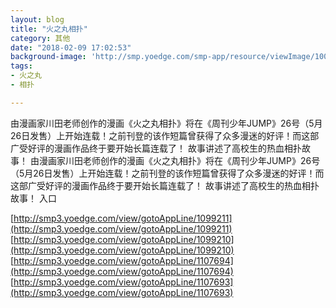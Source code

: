 ```yaml
---
layout: blog
title: "火之丸相扑"
category: 其他
date: "2018-02-09 17:02:53"
background-image: 'http://smp.yoedge.com/smp-app/resource/viewImage/1002545appline.png'
tags:
- 火之丸
- 相扑

---
```

由漫画家川田老师创作的漫画《火之丸相扑》将在《周刊少年JUMP》26号（5月26日发售）上开始连载！之前刊登的该作短篇曾获得了众多漫迷的好评！而这部广受好评的漫画作品终于要开始长篇连载了！ 故事讲述了高校生的热血相扑故事！
由漫画家川田老师创作的漫画《火之丸相扑》将在《周刊少年JUMP》26号（5月26日发售）上开始连载！之前刊登的该作短篇曾获得了众多漫迷的好评！而这部广受好评的漫画作品终于要开始长篇连载了！ 故事讲述了高校生的热血相扑故事！
入口

[http://smp3.yoedge.com/view/gotoAppLine/1099211](http://smp3.yoedge.com/view/gotoAppLine/1099211)
[http://smp3.yoedge.com/view/gotoAppLine/1099210](http://smp3.yoedge.com/view/gotoAppLine/1099210)
[http://smp3.yoedge.com/view/gotoAppLine/1107694](http://smp3.yoedge.com/view/gotoAppLine/1107694)
[http://smp3.yoedge.com/view/gotoAppLine/1107693](http://smp3.yoedge.com/view/gotoAppLine/1107693)

        
